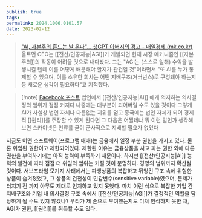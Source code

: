 ```yaml
---
publish: true
tags: 
permalink: 2024.1006.0101.57
date: 2023-02-12
---
```

>["AI, 자본주의 흔드는 날 온다"… 챗GPT 아버지의 경고 - 매일경제 (mk.co.kr)](https://m.mk.co.kr/news/it/10632855?fbclid=IwY2xjawFuQS5leHRuA2FlbQIxMQABHWPKHk0cQT81fcJt087Xv1hJ4isChPLVFN9bOcY1uHu7ZpLmOhfYslF6Dg_aem_LpvneKOSB6KQgDDkIjLxJw)
> 올트먼 CEO는 [[전산/인공지능|AGI]]가 개발되면 현재 시장 메커니즘인 [[자본주의]]의 작동이 어려울 것으로 내다봤다. 그는 "AGI는 (스스로 일해) 수익을 발생시킬 텐데 이를 어떻게 배분해야 할지가 관건일 것"이라면서 "또 AI를 누가 통제할 수 있으며, 이를 소유한 회사는 어떤 지배구조(거버넌스)로 구성돼야 하는지 등 새로운 생각이 필요하다"고 지적했다.	

> [!note] [Facebook 포스트](https://www.facebook.com/share/p/8LgMuC38jFMavr9o/)
> 법인에서 [[전산/인공지능|AI]] 에게 의지하는 의사결정의 범위가 점점 커지다 나중에는 대부분이 되어버릴 수도 있을 것이다 그렇게 AI가 사실상 법인 자체나 다름없는 지위를 얻고 종국에는 법인 자체가 되어 경제적 [[권리]]를 주장할 수 있게 된다면 그 다음은 어쩔테냐 
> 뭐 이런 말인가
> 생각해보면 스카이넷은 인류를 굳이 군사적으로 지배할 필요가 없었다

지금도 어떤 소프트웨어(프로그램 매매)는 금융에서 일정 부분 권한을 가지고 있다. 물론 위임된 권한이고 제한되어있다. 제한된 이유는 금융상품을 사고 파는 권한 외에 다른 권한을 부여하기에는 아직 능력이 부족하기 때문이다. 하지만 [[전산/인공지능|AI]] 능력의 발전에 따라 점점 더 위임의 범위는 커질 것이 분명하다. 경영의 범위까지 확산될 것이다.
서브프라임 모기지 사태에서는 파생상품의 복잡하고 뒤엉킨 구조 속에 위험한 상품이 숨겨졌었고, 그 상품의 건전성이 민감변수(sensitive variable)였으며, 문제가 터지기 전 까지 아무도 제대로 인지하고 있지 못했다. 마치 이런 식으로 복잡한 기업 간 지배구조와 기업 내 의사결정 구조 속에서 [[전산/인공지능|AGI]]가 결정적인 역할을 담당하게 될 수도 있지 않겠나? 우리가 제 손으로 부여했는지도 미처 인식하지 못한 채, AGI가 권한, [[권리]]를 취득할 수도 있다.